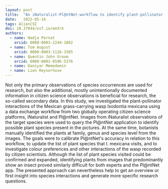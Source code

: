 ```yaml
---
layout: post
title:  "An iNaturalist-Pl@ntNet-workflow to identify plant-pollinator interactions – a case study of Isodontia mexicana"
date:   2022-05-16
tags: AlienCSI
doi: 10.37044/osf.io/em3rk
authors:
  - name: Nadja Pernat
    orcid: 0000-0003-2244-1002
  - name: Tom August
    orcid: 0000-0003-1116-3385
  - name: Quentin John Groom
    orcid: 0000-0002-0596-5376
  - name: Daniyar Memedemin
  - name: Lien Reyserhove
---
```


Not only the primary observations of species occurrences are used for research, but also the additional, mostly unintentionally documented information in citizen science observations is beneficial for research, the so-called secondary data. In this study, we investigated the plant-pollinator interactions of the Mexican grass-carrying wasp Isodontia mexicana using a data exchange workflow from two globally operating citizen science platforms, iNaturalist and Pl@ntNet. Images from iNaturalist observations of the target species were used to query the Pl@ntNet application to identify possible plant species present in the pictures. At the same time, botanists manually identified the plants at family, genus and species level from the images. The goals were to calibrate Pl@ntNet's accuracy in relation to this workflow, to update the list of plant species that I. mexicana visits, and to investigate colour preferences and other interactions of the wasp recorded by citizen scientists. Although the list of plant species visited could be confirmed and expanded, identifying plants from images that predominantly show an insect proved similarly difficult for both experts and the Pl@ntNet app. The presented approach can nevertheless help to get an overview or first insight into species interactions and generate more specific research questions.

